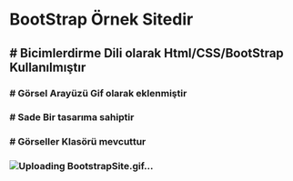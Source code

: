 # BootStrap Örnek Sitedir
<h2> # Bicimlerdirme Dili olarak  Html/CSS/BootStrap Kullanılmıştır</h2>
<h3> # Görsel Arayüzü  Gif olarak eklenmiştir<h3> 
<h3> # Sade Bir tasarıma sahiptir<h3> 
<h3> # Görseller Klasörü mevcuttur <h3> 



![Uploading BootstrapSite.gif…]()

